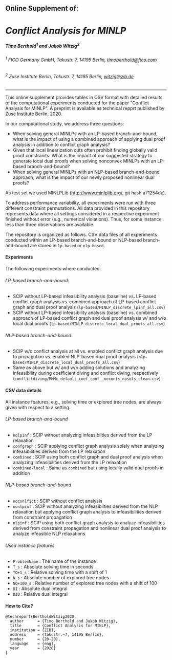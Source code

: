 ## Online Supplement of:

# *Conflict Analysis for MINLP*

##### Timo Berthold<sup>1</sup> and Jakob Witzig<sup>2</sup>

###### <sup>1</sup> FICO Germany GmbH, Takustr. 7, 14195 Berlin, <timoberthold@fico.com>

###### <sup>2</sup> Zuse Institute Berlin, Takustr. 7, 14195 Berlin, <witzig@zib.de>
___

This online supplement provides tables in CSV format with detailed results of the computational experiments conducted for the paper "Conflict Analysis for MINLP".
A preprint is available as technical repprt published by Zuse Institute Berlin, 2020.

In our computational study, we address three questions:
* When solving general MINLPs with an LP-based branch-and-bound, what is the impact of using a combined approach of applying dual proof analysis in addition to conflict graph analysis?
* Given that local linearization cuts often prohibit finding globally valid proof constraints: What is the impact of our suggested strategy to generate local dual proofs when solving nonconvex MINLPs with an LP-based branch-and-bound?
* When solving general MINLPs with an NLP-based branch-and-bound approach, what is the impact of our newly proposed nonlinear dual proofs?

As test set we used MINLPLib (http://www.minlplib.org/, git hash a71254dc).

To address performance variability, all experiments were run with three different constraint permutations. All data provided in this repository represents data where all settings considered in a respective experiment finished without error (e.g., numerical violations). Thus, for some instance less than three observations are available.

The repository is organized as follows. CSV data files of all experiments conducted within an LP-based branch-and-bound or NLP-based branch-and-bound are stored in `lp-based` or `nlp-based`.

#### Experiments

The following experiments where conducted:
###### LP-based branch-and-bound:
* SCIP without LP-based infeasibility analysis (baseline) vs. LP-based conflict graph analysis vs. combined approach of LP-based conflict graph and dual proof analysis (`lp-based/MINLP_discrete_lpinf_all.csv`)
* SCIP without LP-based infeasibility analysis (baseline) vs. combined approach of LP-based conflict graph and dual proof analysis w/ and w/o local dual proofs (`lp-based/MINLP_discrete_local_dual_proofs_all.csv`)

###### NLP-based branch-and-bound:
* SCIP w/o conflict analysis at all vs. enabled conflict graph analysis due to propagation vs. enabled NLP-based dual proof analysis (`nlp-based/MINLP_discrete_local_dual_proofs_all.csv`)
* Same as above but w/ and w/o adding solutions and analyzing infeasibility during coefficient diving and conflict diving, respectively (`conflictdiving/MMMc_default_coef_conf__noconfs_nosols_clean.csv`)

#### CSV data details

All instance features, e.g., solving time or explored tree nodes, are always given with respect to a setting.

###### LP-based branch-and-bound

* `nolpinf` : SCIP without analyzing infeasibilties derived from the LP relaxation
* `confgraph` : SCIP applying conflict graph analysis solely when analyzing infeasibilities derived from the LP relaxation
* `combined` : SCIP using both conflict graph and dual proof analysis when analyzing infeasibilities derived from the LP relaxation
* `combined-local` : Same as `combined` but using locally valid dual proofs in addition

###### NLP-based branch-and-bound

* `noconlfict` : SCIP without conflict analysis
* `nonlpinf` : SCIP without analyzing infeasibilties derived from the NLP relaxation but applying conflict graph analysis to infeasibilities derived from constraint propagation
* `nlpinf` : SCIP using both conflict graph analysis to analyze infeasibilities derived from constraint propagation and nonlinear dual proof analysis to analyze infeasible NLP relaxations

###### Used instance features

* `ProblemName` : The name of the instance
* `T_s` : Absolute solving time in seconds
* `TQ+1_s` : Relative solving time with a shift of 1
* `N_s` : Absolute number of explored tree nodes
* `NQ+100_s` : Relative number of explored tree nodes with a shift of 100
* `DI` : Absolute dual integral
* `DIQ` : Relative dual integral

#### How to Cite?

```
@techreport{BertholdWitzig2020,
  author      = {Timo Berthold and Jakob Witzig},
  title       = {Conflict Analysis for MINLP},
  institution = {ZIB},
  address     = {Takustr.~7, 14195 Berlin},
  number      = {20-20},
  language    = {eng},
  year        = {2020}
}
```